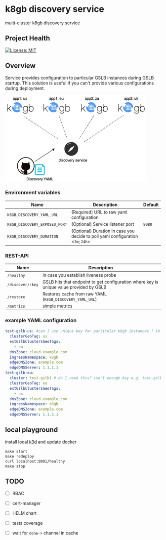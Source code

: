 # k8gb discovery service

multi-cluster k8gb discovery service

## Project Health

[![License: MIT](https://img.shields.io/badge/License-MIT-yellow.svg)](https://opensource.org/licenses/MIT)

## Overview
Service provides configuration to particular GSLB instances during GSLB startup.
This solution is useful if you can't provide various configurations during deployment. 

![](https://github.com/kuritka/trash/blob/master/k8gb-discovery-service.png?raw=true)

### Environment variables

| Name | Description | Default |
| --- | --- | --- |
| `K8GB_DISCOVERY_YAML_URL` | (Required) URL to raw yaml configuration | |
| `K8GB_DISCOVERY_EXPOSED_PORT` | (Optional) Service listener port | `8080` |
| `K8GB_DISCOVERY_DURATION` | (Optional) Duration in case you decide to poll yaml configuration <`3m`; `24h`> |  |


### REST-API

| Name | Description |
| --- | --- |
| `/healthy` | In case you establish liveness probe |
| `/discover/:key` | GSLB hits that endpoint to get configuration where key is unique value provided by GSLB |
| `/restore` | Restores cache from raw YAML (`K8GB_DISCOVERY_YAML_URL`) |
| `/metrics` | simple metrics |

### example YAML configuration
```yaml
test-gslb-us: #can I use unique key for particular k8gb instances ? In the worst case I can combine <cluster>:<namespace>:<instance>
  clusterGeoTag: us
  extGslbClustersGeoTags:
    - eu
  dnsZone: cloud.example.com
  ingressNamespace: k8gb
  edgeDNSZone: example.com
  edgeDNSServer: 1.1.1.1
test-gslb-eu:
  cluster: test-gslb1 # do I need this? isn't enough key e.g. test-gslb-eu
  clusterGeoTag: eu
  extGslbClustersGeoTags:
    - us
  dnsZone: cloud.example.com
  ingressNamespace: k8gb
  edgeDNSZone: example.com
  edgeDNSServer: 1.1.1.1
```

## local playground
install local [k3d](https://k3d.io/) and update docker
```
make start
make redeploy
curl localhost:8081/healthy
make stop
```

## TODO
 - [ ] RBAC
 - [ ] cert-manager
 - [ ] HELM chart 
 - [ ] tests coverage
 - [ ] wait for `done->` channel in cache 

